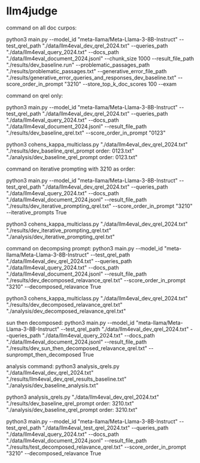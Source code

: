 # llm4judge



command on all doc curpos:

python3 main.py --model_id "meta-llama/Meta-Llama-3-8B-Instruct" --test_qrel_path "./data/llm4eval_dev_qrel_2024.txt" --queries_path "./data/llm4eval_query_2024.txt" --docs_path "./data/llm4eval_document_2024.jsonl" --chunk_size 1000 --result_file_path "./results/dev_baseline.run" --problematic_passages_path "./results/problematic_passages.txt" --generative_error_file_path "./results/generative_error_queries_and_responses_dev_baseline.txt" --score_order_in_prompt "3210" --store_top_k_doc_scores 100 --exam


command on qrel only:

python3 main.py --model_id "meta-llama/Meta-Llama-3-8B-Instruct" --test_qrel_path "./data/llm4eval_dev_qrel_2024.txt" --queries_path "./data/llm4eval_query_2024.txt" --docs_path "./data/llm4eval_document_2024.jsonl" --result_file_path "./results/dev_baseline_qrel.txt" --score_order_in_prompt "0123" 

python3 cohens_kappa_multiclass.py "./data/llm4eval_dev_qrel_2024.txt" "./results/dev_baseline_qrel_prompt order: 0123.txt" "./analysis/dev_baseline_qrel_prompt order: 0123.txt"


command on iterative prompting with 3210 as order:

python3 main.py --model_id "meta-llama/Meta-Llama-3-8B-Instruct" --test_qrel_path "./data/llm4eval_dev_qrel_2024.txt" --queries_path "./data/llm4eval_query_2024.txt" --docs_path "./data/llm4eval_document_2024.jsonl" --result_file_path "./results/dev_iterative_prompting_qrel.txt" --score_order_in_prompt "3210" --iterative_prompts True


python3 cohens_kappa_multiclass.py "./data/llm4eval_dev_qrel_2024.txt" "./results/dev_iterative_prompting_qrel.txt" "./analysis/dev_iterative_prompting_qrel.txt"



command on decompsing prompt:
python3 main.py --model_id "meta-llama/Meta-Llama-3-8B-Instruct" --test_qrel_path "./data/llm4eval_dev_qrel_2024.txt" --queries_path "./data/llm4eval_query_2024.txt" --docs_path "./data/llm4eval_document_2024.jsonl" --result_file_path "./results/dev_decomposed_relavance_qrel.txt" --score_order_in_prompt "3210" --decomposed_relavance True

python3 cohens_kappa_multiclass.py "./data/llm4eval_dev_qrel_2024.txt" "./results/dev_decomposed_relavance_qrel.txt" "./analysis/dev_decomposed_relavance_qrel.txt"



sun then decomposed:
python3 main.py --model_id "meta-llama/Meta-Llama-3-8B-Instruct" --test_qrel_path "./data/llm4eval_dev_qrel_2024.txt" --queries_path "./data/llm4eval_query_2024.txt" --docs_path "./data/llm4eval_document_2024.jsonl" --result_file_path "./results/dev_sun_then_decomposed_relavance_qrel.txt" --sunprompt_then_decomposed True


analysis command:
python3 analysis_qrels.py "./data/llm4eval_dev_qrel_2024.txt" "./results/llm4eval_dev_qrel_results_baseline.txt" "./analysis/dev_baseline_analysis.txt"

python3 analysis_qrels.py "./data/llm4eval_dev_qrel_2024.txt" "./results/dev_baseline_qrel_prompt order: 3210.txt" "./analysis/dev_baseline_qrel_prompt order: 3210.txt"







python3 main.py --model_id "meta-llama/Meta-Llama-3-8B-Instruct" --test_qrel_path "./data/llm4eval_test_qrel_2024.txt" --queries_path "./data/llm4eval_query_2024.txt" --docs_path "./data/llm4eval_document_2024.jsonl" --result_file_path "./results/test_decomposed_relavance_qrel.txt" --score_order_in_prompt "3210" --decomposed_relavance True
